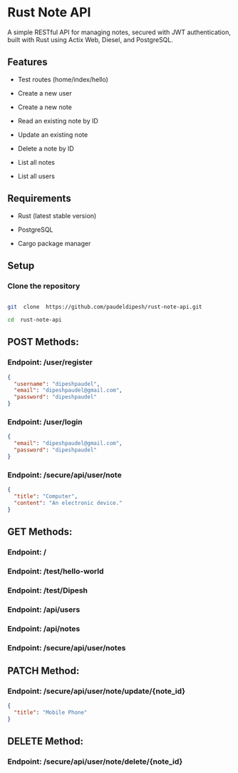 # Rust Note API

A simple RESTful API for managing notes, secured with JWT authentication, built with Rust using Actix Web, Diesel, and PostgreSQL.

## Features

- Test routes (home/index/hello)

- Create a new user

- Create a new note

- Read an existing note by ID

- Update an existing note

- Delete a note by ID

- List all notes

- List all users

## Requirements

- Rust (latest stable version)

- PostgreSQL

- Cargo package manager

## Setup

### Clone the repository

```bash

git  clone  https://github.com/paudeldipesh/rust-note-api.git

cd  rust-note-api

```

## POST Methods:

### Endpoint: /user/register

```json
{
  "username": "dipeshpaudel",
  "email": "dipeshpaudel@gmail.com",
  "password": "dipeshpaudel"
}
```

### Endpoint: /user/login

```json
{
  "email": "dipeshpaudel@gmail.com",
  "password": "dipeshpaudel"
}
```

### Endpoint: /secure/api/user/note

```json
{
  "title": "Computer",
  "content": "An electronic device."
}
```

## GET Methods:

### Endpoint: /

### Endpoint: /test/hello-world

### Endpoint: /test/Dipesh

### Endpoint: /api/users

### Endpoint: /api/notes

### Endpoint: /secure/api/user/notes

## PATCH Method:

### Endpoint: /secure/api/user/note/update/{note_id}

```json
{
  "title": "Mobile Phone"
}
```

## DELETE Method:

### Endpoint: /secure/api/user/note/delete/{note_id}
